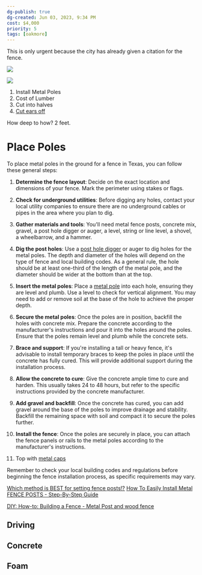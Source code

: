 ```yaml
---
dg-publish: true
dg-created: Jun 03, 2023, 9:34 PM
cost: $4,000
priority: 5
tags: [oakmore]
---
```


This is only urgent because the city has already given a citation for the fence.

![](https://lh3.googleusercontent.com/pw/AJFCJaX565JUfi6-61dG8oVjmcN7xCGh62-jP92oxD8v99mWe2D0sz0BJid8OeA4ffUqinM9vS9Ui8Oh8txYLGvYt8lJ2wx3_GwzcTDlZkB7n__o37_rXJdtwCTEHHZ_3Zoym2G-AfHXbtrvaW8kAIVaxUXs5w=w1227-h920-s-no?authuser=0)

![](https://lh3.googleusercontent.com/pw/AJFCJaUqaDJxIX1SbvOSjaIxz1Ox9ephkLFNPZbi90S7rKm8X4oLR5nf7-cuV5EWI4Z89gksxYKfP2xyIvbYYOR_T2mZJF4r62iCsaA6y8ZhdwuZNaUoMrcpi8AQ45BmrlbXqHR-NBidkhE1ACXMKhR5FPpHZA=w1227-h920-s-no?authuser=0)

1. Install Metal Poles
2. Cost of Lumber
3. Cut into halves
4. [Cut ears off](https://photos.app.goo.gl/W86zZMVpyRm32CEq7)

How deep to how? 2 feet.

# Place Poles

To place metal poles in the ground for a fence in Texas, you can follow these general steps:

1. **Determine the fence layout**: Decide on the exact location and dimensions of your fence. Mark the perimeter using stakes or flags.
    
2. **Check for underground utilities**: Before digging any holes, contact your local utility companies to ensure there are no underground cables or pipes in the area where you plan to dig.
    
3. **Gather materials and tools**: You'll need metal fence posts, concrete mix, gravel, a post hole digger or auger, a level, string or line level, a shovel, a wheelbarrow, and a hammer.
    
4. **Dig the post holes**: Use a [post hole digger](https://www.homedepot.com/c/augers_equipment_rental?mtc=SEM-BF-RNT-GGL-D78-Multi-NA-NA-NA-ETA-NA-NA-NA-NA-BT2-NA-NA-NA-G_B_THDR_Tool_SOUTHWEST_E&cm_mmc=SEM-BF-RNT-GGL-D78-Multi-NA-NA-NA-ETA-NA-NA-NA-NA-BT2-NA-NA-NA-G_B_THDR_Tool_SOUTHWEST_E-71700000055103346-58700005198609301-43700045855028872&gad=1&gclid=CjwKCAjw2K6lBhBXEiwA5RjtCUxmoe6Ih2ar7AflQAcBSVzH7q1sKP1lv7t-FvuPVxQHsQizOUAsJxoCrw4QAvD_BwE&gclsrc=aw.ds) or auger to dig holes for the metal poles. The depth and diameter of the holes will depend on the type of fence and local building codes. As a general rule, the hole should be at least one-third of the length of the metal pole, and the diameter should be wider at the bottom than at the top.
    
5. **Insert the metal poles**: Place a [metal pole](https://www.homedepot.com/p/Everbilt-1-5-8-in-Dia-x-8-ft-16-Gauge-Galvanized-Steel-Chain-Link-Fence-Line-Post-328923DPTSEB/312373067#overlay) into each hole, ensuring they are level and plumb. Use a level to check for vertical alignment. You may need to add or remove soil at the base of the hole to achieve the proper depth.
    
6. **Secure the metal poles**: Once the poles are in position, backfill the holes with concrete mix. Prepare the concrete according to the manufacturer's instructions and pour it into the holes around the poles. Ensure that the poles remain level and plumb while the concrete sets.
    
7. **Brace and support**: If you're installing a tall or heavy fence, it's advisable to install temporary braces to keep the poles in place until the concrete has fully cured. This will provide additional support during the installation process.
    
8. **Allow the concrete to cure**: Give the concrete ample time to cure and harden. This usually takes 24 to 48 hours, but refer to the specific instructions provided by the concrete manufacturer.
    
9. **Add gravel and backfill**: Once the concrete has cured, you can add gravel around the base of the poles to improve drainage and stability. Backfill the remaining space with soil and compact it to secure the poles further.
    
10. **Install the fence**: Once the poles are securely in place, you can attach the fence panels or rails to the metal poles according to the manufacturer's instructions.
    
11. Top with [metal caps](https://www.homedepot.com/p/Everbilt-Chain-Link-Fence-2-3-8-in-Aluminum-Post-Cap-328558EB/312373085)

Remember to check your local building codes and regulations before beginning the fence installation process, as specific requirements may vary.


[Which method is BEST for setting fence posts!?](https://www.youtube.com/shorts/IJCplv1I5Fk)
[How To Easily Install Metal FENCE POSTS - Step-By-Step Guide](https://www.youtube.com/watch?v=Ktb8UTr1bGk)

[DIY: How-to: Building a Fence - Metal Post and wood fence](https://www.youtube.com/watch?v=CJIgQNpMcTg)

## Driving

## Concrete

## Foam
